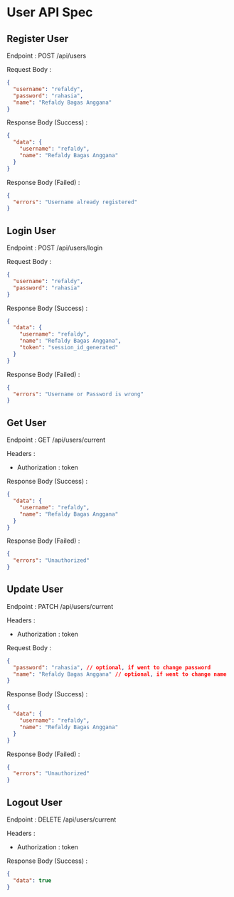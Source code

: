 # User API Spec

## Register User

Endpoint : POST /api/users

Request Body :

```json
{
  "username": "refaldy",
  "password": "rahasia",
  "name": "Refaldy Bagas Anggana"
}
```

Response Body (Success) :

```json
{
  "data": {
    "username": "refaldy",
    "name": "Refaldy Bagas Anggana"
  }
}
```

Response Body (Failed) :

```json
{
  "errors": "Username already registered"
}
```

## Login User

Endpoint : POST /api/users/login

Request Body :

```json
{
  "username": "refaldy",
  "password": "rahasia"
}
```

Response Body (Success) :

```json
{
  "data": {
    "username": "refaldy",
    "name": "Refaldy Bagas Anggana",
    "token": "session_id_generated"
  }
}
```

Response Body (Failed) :

```json
{
  "errors": "Username or Password is wrong"
}
```

## Get User

Endpoint : GET /api/users/current

Headers :

- Authorization : token

Response Body (Success) :

```json
{
  "data": {
    "username": "refaldy",
    "name": "Refaldy Bagas Anggana"
  }
}
```

Response Body (Failed) :

```json
{
  "errors": "Unauthorized"
}
```

## Update User

Endpoint : PATCH /api/users/current

Headers :

- Authorization : token

Request Body :

```json
{
  "password": "rahasia", // optional, if went to change password
  "name": "Refaldy Bagas Anggana" // optional, if went to change name
}
```

Response Body (Success) :

```json
{
  "data": {
    "username": "refaldy",
    "name": "Refaldy Bagas Anggana"
  }
}
```

Response Body (Failed) :

```json
{
  "errors": "Unauthorized"
}
```

## Logout User

Endpoint : DELETE /api/users/current

Headers :

- Authorization : token

Response Body (Success) :

```json
{
  "data": true
}
```
